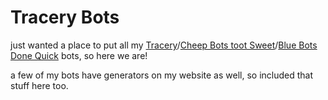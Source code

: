 <h1>Tracery Bots</h1>


just wanted a place to put all my [Tracery](https://tracery.io/)/[Cheep Bots toot Sweet](https://cheapbotstootsweet.com/)/[Blue Bots Done Quick](https://bluebotsdonequick.com/) bots, so here we are!

a few of my bots have generators on my website as well, so included that stuff here too.
